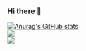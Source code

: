 ### Hi there 👋

<!--
**GULU-H/GULU-H** is a ✨ _special_ ✨ repository because its `README.md` (this file) appears on your GitHub profile.

Here are some ideas to get you started:

- 🔭 I’m currently working on ...
- 🌱 I’m currently learning ...
- 👯 I’m looking to collaborate on ...
- 🤔 I’m looking for help with ...
- 💬 Ask me about ...
- 📫 How to reach me: ...
- 😄 Pronouns: ...
- ⚡ Fun fact: ...
-->
[![Anurag's GitHub stats](https://github-readme-stats.vercel.app/api?username=lihuibear4)](https://github.com/anuraghazra/github-readme-stats)
<br>
<img align="center" src="https://github-readme-stats.vercel.app/api/top-langs/?username=lihuibear4&theme=transparent&hide_border=true&layout=donut-vertical&langs_count=6" />
<br>
<img src="https://komarev.com/ghpvc/?username=lihuibear4&abbreviated=true" />
